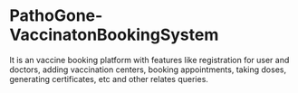 # PathoGone-VaccinatonBookingSystem
It is an vaccine booking platform with features like registration for user and doctors, adding vaccination centers, booking appointments, taking doses, generating certificates, 
etc and other relates queries.
